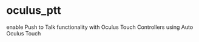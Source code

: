 # oculus_ptt
enable Push to Talk functionality with Oculus Touch Controllers using Auto Oculus Touch
